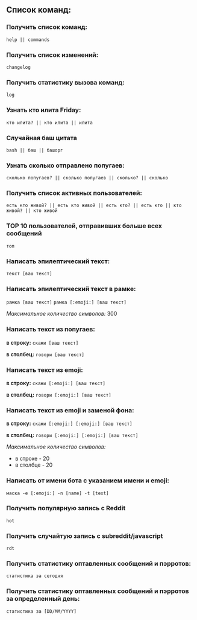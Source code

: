 ## Список команд:

### Получить список команд:
`help || commands`

### Получить список изменений:
`changelog`

### Получить статистику вызова команд:
`log`

### Узнать кто илита Friday:
`кто илита? || кто илита || илита`

### Случайная баш цитата
`bash || баш || башорг`

### Узнать сколько отправлено попугаев:
`сколько попугаев? || сколько попугаев || сколько? || сколько`

### Получить список активных пользователей:
`есть кто живой? || есть кто живой || есть кто? || есть кто || кто живой? || кто живой`

### TOP 10 пользователей, отправивших больше всех сообщений
`топ`

### Написать эпилептический текст:
`текст [ваш текст]`

### Написать эпилептический текст в рамке:
`рамка [ваш текст]`
`рамка [:emoji:] [ваш текст]`

*Максимальное количество символов:* 300


### Написать текст из попугаев:
**в строку:** `скажи [ваш текст]`

**в столбец:** `говори [ваш текст]`

### Написать текст из emoji:
**в строку:** `скажи [:emoji:] [ваш текст]`

**в столбец:** `говори [:emoji:] [ваш текст]`

### Написать текст из emoji и заменой фона:
**в строку:** `скажи [:emoji:] [:emoji:] [ваш текст]`

**в столбец:** `говори [:emoji:] [:emoji:] [ваш текст]`

*Максимальное количество символов:*
- в строке - 20
- в столбце - 20

### Написать от имени бота с указанием имени и emoji:
`маска -e [:emoji:] -n [name] -t [text]`

### Получить популярную запись с Reddit
`hot`

### Получить случайтую запись с subreddit/javascript
`rdt`

### Получить статистику оптавленных сообщений и пэрротов:
`статистика за сегодня`

### Получить статистику оптавленных сообщений и пэрротов за определенный день:
`статистика за [DD/MM/YYYY]`
